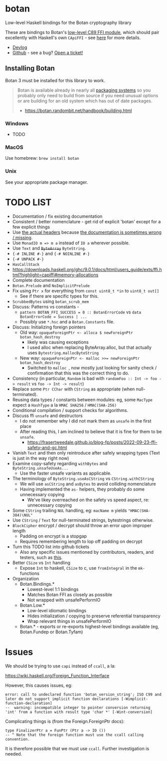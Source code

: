 # botan

Low-level Haskell bindings for the Botan cryptography library

These are bindings to Botan's [low-level C89 FFI module](https://botan.randombit.net/handbook/api_ref/ffi.html), which should pair excellently with Haskell's own `CApiFFI` - see [here](https://downloads.haskell.org/ghc/9.0.1/docs/html/users_guide/exts/ffi.html?highlight=capiffi#extension-CApiFFI) for more details.

- [Devlog](https://discourse.haskell.org/t/botan-bindings-devlog/6855?u=apothecalabs)
- [Github](https://github.com/apotheca/botan) - see a bug? [Open a ticket!](https://github.com/apotheca/botan/issues/new)

## Installing Botan

Botan 3 must be installed for this library to work.

> Botan is available already in nearly all [packaging systems](https://repology.org/project/botan/versions) so you probably only need to build from source if you need unusual options or are building for an old system which has out of date packages.
>
> - https://botan.randombit.net/handbook/building.html

### Windows

- TODO

### MacOS

Use homebrew: `brew install botan`

### Unix

See your appropriate package manager.

# TODO LIST

- Documentation / fix existing documentation
- Consistent / better nomenclature - get rid of explicit 'botan' except for a few explicit things
- Use [the actual headers](https://github.com/randombit/botan/blob/release-3/src/lib/ffi/ffi.h) because [the documentation is sometimes wrong / missing](https://botan.randombit.net/handbook/api_ref/ffi.html).
- Use `MonadIO m => m a` instead of `IO a` wherever possible.
- Use `Text` and ~~`ByteArray`~~ `ByteString`.
- `{-# INLINE #-}` and `{-# NOINLINE #-}`
- `{-# UNPACK #-}`
- `HasCallStack`
- https://downloads.haskell.org/ghc/9.0.1/docs/html/users_guide/exts/ffi.html?highlight=capiffi#memory-allocations
- Complete documentation
- `Botan.Prelude` and `NoImplicitPrelude`
- Fix using `Ptr x` for everything from `const uint8_t *in` to `uint8_t out[]`
    - See if there are specific types for this.
- `ScrubbedBytes` using `botan_scrub_mem`
- Discuss: Patterns vs constants - 
    - `pattern BOTAN_FFI_SUCCESS = 0 :: BotanErrorCode` vs `data BotanErrorCode = Success | ...`
    - Possibly use `*.hsc` and a `Botan.Constants` file.
- Discuss: Initializing foreign pointers
    - Old way: `opaqueForeignPtr <- alloca $ newForeignPtr botan_hash_destroy`
        - likely was causing exceptions
        - I used alloc when replacing ByteArray.alloc, but that actually uses `Bytestring.mallocByteString`
    - New way: `opaqueForeignPtr <- malloc >>= newForeignPtr botan_hash_destroy`
        - Switched to `malloc `, now mostly just looking for sanity check / confirmation that this was the correct thing to do.
- Consistency (in particular, `Random` is bad with `randomFoo :: Int -> foo -> result` vs `foo -> Int -> result`)
- Replace some `Ptr CChar` with `CString` as appropriate (when null-terminated).
- Reusing data types / constants between modules: eg, some `MacType` expect a `HashType` a la `HMAC SHA256` / `HMAC(SHA-256)`
- Conditional compilation / support checks for algorithms.
- Discuss ffi `unsafe` and destructors
    - I do not remember why I did not mark them as `unsafe` in the first place
    - After reading this, I am inclined to believe that it is fine for them to be `unsafe`.
        - https://frasertweedale.github.io/blog-fp/posts/2022-09-23-ffi-safety-and-gc.html
- Vanish `Text` and then only reintroduce after safely wrapping types (Text is just in the way right now)
- Examine copy-safety regarding `withBytes` and `ByteString.unsafeUseAs...`
    - Use the faster unsafe variants as applicable.
- The terminology of `ByteString.useAsCString` vs `CString.withCString`
    - We will use `asCString` and `asBytes` to avoid colliding nomenclature
    - Having implemented the `as-` helpers, they probably do some unnecessary copying
        - We've likey overreached on the safety vs speed aspect, re: unnecessary copying
- Some `CString` trailing `NUL` handling, eg: `macName m` yields `"HMAC(SHA-384)\NUL"`
- Use `CString` / `Text` for null-terminated strings, bytestrings otherwise.
- `BlockCipher` encrypt / decrypt should throw an error upon improper length
    - Padding on encrypt is a stopgap
    - Requires remembering length to lop off padding on decrypt
- Turn this TODO list into github tickets
    - Also any specific issues mentioned by contributors, readers, and testers, such as [this](https://discourse.haskell.org/t/botan-bindings-devlog/6855/30?u=apothecalabs).
- Better `CSize` vs `Int` handling
    - Expose `Int` to haskell, `CSize` to c, use `fromIntegral` in the `mk-` functions
- Organization
    - Botan.Bindings.*
        - Lowest-level 1:1 bindings
        - Matches Botan FFI as closely as possible
        - Not wrapped with unsafePerformIO
    - Botan.Low.*
        - Low-level idiomatic bindings
        - Hides initialization / copying to preserve referential transparency
        - Wrap relevant things in unsafePerformIO
    - Botan.* - exports or re-exports highest-level bindings available (eg, Botan.Fundep or Botan.Tyfam)

# Issues

We should be trying to use `capi` instead of `ccall`, a la: 

https://wiki.haskell.org/Foreign_Function_Interface

However, this causes issues, eg:

```
error: call to undeclared function 'botan_version_string'; ISO C99 and later do not support implicit function declarations [-Wimplicit-function-declaration]
--  warning: incompatible integer to pointer conversion returning 'int' from a function with result type 'char *' [-Wint-conversion]
```

Complicating things is (from the Foreign.ForeignPtr docs):

```
type FinalizerPtr a = FunPtr (Ptr a -> IO ())
-- ^ Note that the foreign function must use the ccall calling convention.
```

It is therefore possible that we must use `ccall`. Further investigation is needed.